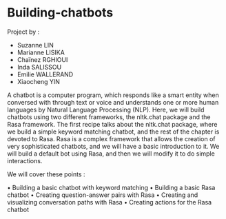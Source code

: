 # Building-chatbots

Project by : 
  - Suzanne LIN
  - Marianne LISIKA
  - Chaïnez RGHIOUI 
  - Inda SALISSOU 
  - Emilie WALLERAND
  - Xiaocheng YIN

A chatbot is a computer program, which responds like a smart entity when conversed with through text or voice and understands one or more human languages by Natural Language Processing (NLP). Here, we will build chatbots using two different frameworks, the nltk.chat package and the Rasa framework. The first recipe talks about the nltk.chat package,  where we build a simple keyword matching chatbot, and the rest of the chapter is devoted 
to Rasa. Rasa is a complex framework that allows the creation of very sophisticated chatbots, and we will have a basic introduction to it. We will build a default bot using Rasa, and then we will modify it to do simple interactions.

We will cover these points : 

• Building a basic chatbot with keyword matching
• Building a basic Rasa chatbot
• Creating question-answer pairs with Rasa
• Creating and visualizing conversation paths with Rasa
• Creating actions for the Rasa chatbot
